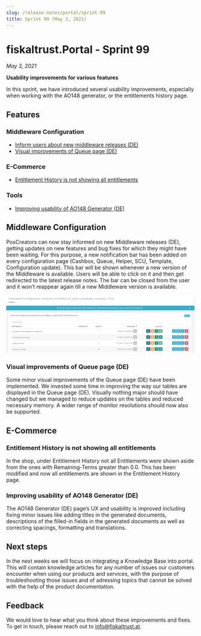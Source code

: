 ```yaml
---
slug: /release-notes/portal/sprint-99
title: Sprint 99 (May 3, 2021)
---
```


# fiskaltrust.Portal - Sprint 99
_May 3, 2021_

**Usability improvements for various features**

In this sprint, we have introduced several usability improvements, especially when working with the AO148 generator, or the entitlements history page.

## Features

### Middleware Configuration
- [Inform users about new middleware releases (DE)](#inform-users-about-new-middleware-releases-de)
- [Visual improvements of Queue page (DE)](#visual-improvements-of-queue-page-de)

### E-Commerce 
- [Entitlement History is not showing all entitlements](#entitlement-history-is-not-showing-all-entitlements)

### Tools
- [Improving usability of AO148 Generator (DE)](#improving-usability-of-ao148-generator-de)

## Middleware Configuration

PosCreators can now stay informed on new Middleware releases (DE), getting updates on new features and bug fixes for which they might have been waiting. For this purpose, a new notification bar has been added on every configuration page (Cashbox, Queue, Helper, SCU, Template, Configuration update). This bar will be shown whenever a new version of the Middleware is available. Users will be able to click on it and then get redirected to the latest release notes. The bar can be closed from the user and it won’t reappear again till a new Middleware version is available.

![new-version-upates](images/sprint-99/new-version-upates.png)

### Visual improvements of Queue page (DE)
 
Some minor visual improvements of the Queue page (DE) have been implemented. We invested some time in improving the way our tables are displayed in the Queue page (DE). Visually nothing major should have changed but we managed to reduce updates on the tables and reduced necessary memory. A wider range of monitor resolutions should now also be supported. 


## E-Commerce

### Entitlement History is not showing all entitlements

In the shop, under Entitlement History not all Entitlements were shown aside from the ones with Remaining-Terms greater than 0.0. This has been modified and now all entitlements are shown in the Entitlement History page.

### Improving usability of AO148 Generator (DE)
 
The AO148 Generator (DE) page’s UX and usability is improved including fixing minor issues like adding titles in the generated documents, descriptions of the filled-in fields in the generated documents as well as correcting spacings, formatting and translations.


## Next steps
In the next weeks we will focus on integrating a Knowledge Base into portal. This will contain knowledge articles for any number of issues our customers encounter when using our products and services, with the purpose of troubleshooting those issues and of adressing topics that cannot be solved with the help of the product documentation.

## Feedback
We would love to hear what you think about these improvements and fixes. To get in touch, please reach out to [info@fiskaltrust.at](mailto:info@fiskaltrust.at).
